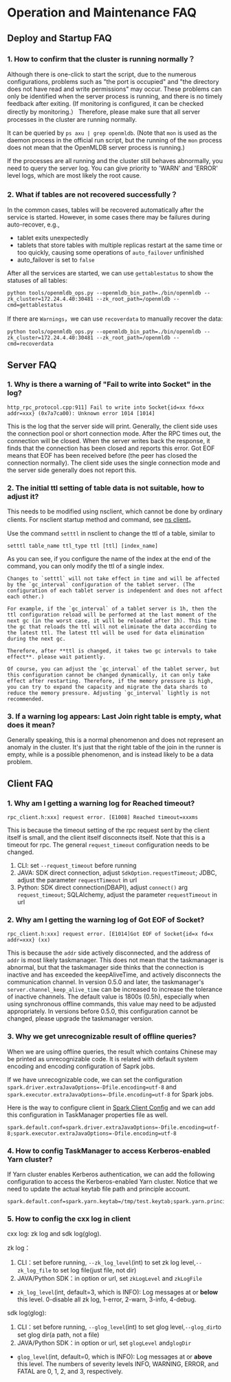 # Operation and Maintenance FAQ

## Deploy and Startup FAQ

### 1. How to confirm that the cluster is running normally？
Although there is one-click to start the script, due to the numerous configurations, problems such as "the port is occupied" and "the directory does not have read and write permissions" may occur. These problems can only be identified when the server process is running, and there is no timely feedback after exiting. (If monitoring is configured, it can be checked directly by monitoring.）
Therefore, please make sure that all server processes in the cluster are running normally.

It can be queried by `ps axu | grep openmldb`. (Note that `mon` is used as the daemon process in the official run script, but the running of the `mon` process does not mean that the OpenMLDB server process is running.)

If the processes are all running and the cluster still behaves abnormally, you need to query the server log. You can give priority to 'WARN' and 'ERROR' level logs, which are most likely the root cause.

### 2. What if tables are not recovered successfully？

In the common cases, tables will be recovered automatically
after the service is started. However, in some cases
there may be failures during auto-recover, e.g.,
- tablet exits unexpectedly
- tablets that store tables with multiple replicas restart at the same time or too quickly, causing some operations of `auto_failover` unfinished
- auto_failover is set to `false`

After all the services are started, we can use `gettablestatus` to show the statuses of all tables:
```
python tools/openmldb_ops.py --openmldb_bin_path=./bin/openmldb --zk_cluster=172.24.4.40:30481 --zk_root_path=/openmldb --cmd=gettablestatus
```

If there are `Warnings`，we can use `recoverdata` to manually recover the data:
```
python tools/openmldb_ops.py --openmldb_bin_path=./bin/openmldb --zk_cluster=172.24.4.40:30481 --zk_root_path=/openmldb --cmd=recoverdata
```


## Server FAQ

### 1. Why is there a warning of "Fail to write into Socket" in the log?
```
http_rpc_protocol.cpp:911] Fail to write into Socket{id=xx fd=xx addr=xxx} (0x7a7ca00): Unknown error 1014 [1014]
```
This is the log that the server side will print. Generally, the client side uses the connection pool or short connection mode. After the RPC times out, the connection will be closed. When the server writes back the response, it finds that the connection has been closed and reports this error. Got EOF means that EOF has been received before (the peer has closed the connection normally). The client side uses the single connection mode and the server side generally does not report this.

### 2. The initial ttl setting of table data is not suitable, how to adjust it?
This needs to be modified using nsclient, which cannot be done by ordinary clients. For nsclient startup method and command, see [ns client](../reference/cli.md#ns-client)。

Use the command `setttl` in nsclient to change the ttl of a table, similar to
```
setttl table_name ttl_type ttl [ttl] [index_name]
```
As you can see, if you configure the name of the index at the end of the command, you can only modify the ttl of a single index.
```{caution}
Changes to `setttl` will not take effect in time and will be affected by the `gc_interval` configuration of the tablet server. (The configuration of each tablet server is independent and does not affect each other.)

For example, if the `gc_interval` of a tablet server is 1h, then the ttl configuration reload will be performed at the last moment of the next gc (in the worst case, it will be reloaded after 1h). This time the gc that reloads the ttl will not eliminate the data according to the latest ttl. The latest ttl will be used for data elimination during the next gc.

Therefore, after **ttl is changed, it takes two gc intervals to take effect**. please wait patiently.

Of course, you can adjust the `gc_interval` of the tablet server, but this configuration cannot be changed dynamically, it can only take effect after restarting. Therefore, if the memory pressure is high, you can try to expand the capacity and migrate the data shards to reduce the memory pressure. Adjusting `gc_interval` lightly is not recommended.
```

### 3. If a warning log appears: Last Join right table is empty, what does it mean?
Generally speaking, this is a normal phenomenon and does not represent an anomaly in the cluster. It's just that the right table of the join in the runner is empty, while is a possible phenomenon, and is instead likely to be a data problem.

## Client FAQ

### 1. Why am I getting a warning log for Reached timeout?
```
rpc_client.h:xxx] request error. [E1008] Reached timeout=xxxms
```
This is because the timeout setting of the rpc request sent by the client itself is small, and the client itself disconnects itself. Note that this is a timeout for rpc. The general `request_timeout` configuration needs to be changed.
1. CLI: set `--request_timeout` before running
2. JAVA: SDK direct connection, adjust `SdkOption.requestTimeout`; JDBC, adjust the parameter `requestTimeout` in url
3. Python: SDK direct connection(DBAPI), adjust `connect()` arg `request_timeout`; SQLAlchemy, adjust the parameter `requestTimeout` in url

### 2. Why am I getting the warning log of Got EOF of Socket?
```
rpc_client.h:xxx] request error. [E1014]Got EOF of Socket{id=x fd=x addr=xxx} (xx)
```
This is because the `addr` side actively disconnected, and the address of `addr` is most likely taskmanager. This does not mean that the taskmanager is abnormal, but that the taskmanager side thinks that the connection is inactive and has exceeded the keepAliveTime, and actively disconnects the communication channel.
In version 0.5.0 and later, the taskmanager's `server.channel_keep_alive_time` can be increased to increase the tolerance of inactive channels. The default value is 1800s (0.5h), especially when using synchronous offline commands, this value may need to be adjusted appropriately.
In versions before 0.5.0, this configuration cannot be changed, please upgrade the taskmanager version.

### 3. Why we get unrecognizable result of offline queries?

When we are using offline queries, the result which contains Chinese may be printed as unrecognizable code. It is related with default system encoding and encoding configuration of Saprk jobs. 

If we have unrecognizable code, we can set the configuration `spark.driver.extraJavaOptions=-Dfile.encoding=utf-8` and `spark.executor.extraJavaOptions=-Dfile.encoding=utf-8` for Spark jobs.

Here is the way to configure client in [Spark Client Config](../reference/client_config/client_spark_config.md) and we can add this configuration in TaskManager properties file as well.

```
spark.default.conf=spark.driver.extraJavaOptions=-Dfile.encoding=utf-8;spark.executor.extraJavaOptions=-Dfile.encoding=utf-8
```

### 4. How to config TaskManager to access Kerberos-enabled Yarn cluster?

If Yarn cluster enables Kerberos authentication, we can add the following configuration to access the Kerberos-enabled Yarn cluster. Notice that we need to update the actual keytab file path and principle account.

```
spark.default.conf=spark.yarn.keytab=/tmp/test.keytab;spark.yarn.principal=test@EXAMPLE.COM
```

### 5. How to config the cxx log in client

cxx log: zk log and sdk log(glog).

zk log：
1. CLI：set before running, `--zk_log_level`(int) to set zk log level,`--zk_log_file` to set log file(just file, not dir)
2. JAVA/Python SDK：in option or url, set `zkLogLevel` and `zkLogFile`

- `zk_log_level`(int, default=3, which is INFO): 
Log messages at or **below** this level. 0-disable all zk log, 1-error, 2-warn, 3-info, 4-debug.

sdk log(glog):
1. CLI：set before running, `--glog_level`(int) to set glog level,`--glog_dir`to set glog dir(a path, not a file)
2. JAVA/Python SDK：in option or url, set `glogLevel` and`glogDir`

- `glog_level`(int, default=0, which is INFO):
Log messages at or **above** this level. The numbers of severity levels INFO, WARNING, ERROR, and FATAL are 0, 1, 2, and 3, respectively.
